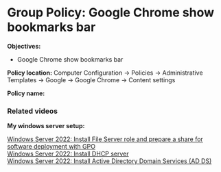 # Group Policy: Google Chrome show bookmarks bar

<b>Objectives:</b>

* Google Chrome show bookmarks bar

<b>Policy location:</b> Computer Configuration -> Policies -> Administrative Templates -> Google -> Google Chrome -> Content settings

<b>Policy name:</b> 

### Related videos

<b>My windows server setup:</b> <br />

[Windows Server 2022: Install File Server role and prepare a share for software deployment with GPO](https://youtu.be/jEWSdC2qwyA) <br />
[Windows Server 2022: Install DHCP server](https://youtu.be/8n0MD9stQis) <br />
[Windows Server 2022: Install Active Directory Domain Services (AD DS)](https://youtu.be/1cYewbW3Tl0) <br />